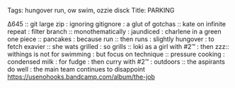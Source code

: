Tags: hungover run, ow swim, ozzie disck
Title: PARKING  
  
∆645 :: git large zip : ignoring gitignore :  a glut of gotchas :: kate on infinite repeat : filter branch :: monothematically : jaundiced : charlene in a green one piece :: pancakes : because run :: then runs : slightly hungover : to fetch exavier :: she wats grilled : so grills :: loki as a girl with #2™ : then zzz:: withings is not for swimming : but focus on technique :: pressure cooking : condensed milk : for fudge : then curry with #2™ : outdoors :: the aspirants do well : the main team continues to disappoint
<https://usenohooks.bandcamp.com/album/the-job>  
